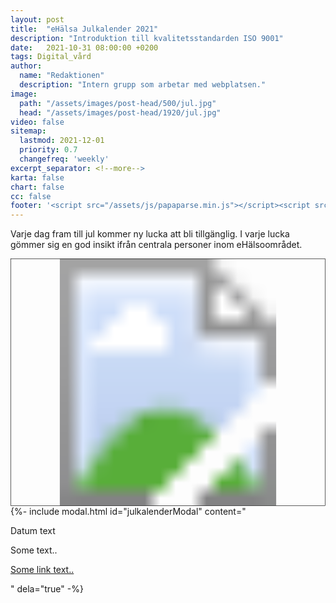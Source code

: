 ```yaml
---
layout: post
title:  "eHälsa Julkalender 2021"
description: "Introduktion till kvalitetsstandarden ISO 9001"
date:   2021-10-31 08:00:00 +0200
tags: Digital_vård
author:
  name: "Redaktionen"
  description: "Intern grupp som arbetar med webplatsen."
image:
  path: "/assets/images/post-head/500/jul.jpg"
  head: "/assets/images/post-head/1920/jul.jpg"
video: false
sitemap:
  lastmod: 2021-12-01
  priority: 0.7
  changefreq: 'weekly'
excerpt_separator: <!--more-->
karta: false
chart: false
cc: false
footer: '<script src="/assets/js/papaparse.min.js"></script><script src="/assets/js/julkalender.js"></script>'
---
```


Varje dag fram till jul kommer ny lucka att bli tillgänglig. I varje lucka gömmer sig en god insikt ifrån centrala personer inom eHälsoområdet.

<!--more-->

<style>
    #julKalender {
        width: 100%;
    }
    .jul-kalender path {
        fill: rgba(0,0,0,0.5);
    }
    .jul-kalender {
        display: none;
    }
    .jul-kalender.active {
        display: inline-block;
        cursor: pointer;
    }
    .jul-kalender.active path {
        fill: rgba(0,0,0,1.0);
    }
    .jul-kalender.active:hover g {
        fill: rgba(255,255,255,0.8);
    }
    #kalender-message {
        font-size: 1.2rem;
        font-style: italic;
        font-weight: bold;
    }
</style>
<svg xmlns="http://www.w3.org/2000/svg" xmlns:xlink="http://www.w3.org/1999/xlink" width="800" height="628" viewBox="0 0 800 628" id="julKalender">
    <defs>
        <pattern id="kalender-a" preserveAspectRatio="xMidYMid slice" width="100%" height="100%" viewBox="0 0 800 533">
            <image width="800" height="533" xlink:href="/assets/images/post-assets/julkalender.jpg"/>
        </pattern>
    </defs>
    <g transform="translate(-103 -185)">
        <g transform="translate(103 185)" stroke="#000" stroke-width="1" fill="url(#kalender-a)">
            <rect width="800" height="628" stroke="none"/>
            <rect x="0.5" y="0.5" width="799" height="627" fill="none"/>
        </g>
        <g class="jul-kalender" id="julKalender1">
            <g transform="translate(265 502)" fill="rgba(255,255,255,0.51)" stroke="#000" stroke-width="1"><rect width="112" height="108" stroke="none"/><rect x="0.5" y="0.5" width="111" height="107" fill="none"/></g>
            <path d="M29.8,0H22.773V-44.8a36.34,36.34,0,0,1-6.66,4.844,47.212,47.212,0,0,1-7.4,3.633v-6.8a42.463,42.463,0,0,0,10.313-6.719,26.428,26.428,0,0,0,6.25-7.656H29.8Z" transform="translate(301.289 584.5)"/>
        </g>
        <g class="jul-kalender" id="julKalender2">
            <g transform="translate(767 228)" fill="rgba(255,255,255,0.51)" stroke="#000" stroke-width="1">
                <rect width="112" height="108" stroke="none"/>
                <rect x="0.5" y="0.5" width="111" height="107" fill="none"/>
            </g>
            <path d="M40.273-6.758V0H2.422a12.438,12.438,0,0,1,.82-4.883A25.831,25.831,0,0,1,7.871-12.5a72.521,72.521,0,0,1,9.2-8.672Q26.406-28.828,29.688-33.3t3.281-8.457a9.4,9.4,0,0,0-2.988-7.051,10.779,10.779,0,0,0-7.793-2.871,10.981,10.981,0,0,0-8.125,3.047q-3.047,3.047-3.086,8.438L3.75-40.937q.742-8.086,5.586-12.324T22.344-57.5q8.242,0,13.047,4.57A15,15,0,0,1,40.2-41.6a17.181,17.181,0,0,1-1.406,6.758,26.226,26.226,0,0,1-4.668,6.992,113.72,113.72,0,0,1-10.84,10.078q-6.328,5.313-8.125,7.207a23.12,23.12,0,0,0-2.969,3.809Z" transform="translate(801.584 310.5)"/>
        </g>
        <g class="jul-kalender" id="julKalender3">
            <g transform="translate(9 -12)">
                <g transform="translate(492 394)" fill="rgba(255,255,255,0.51)" stroke="#000" stroke-width="1">
                    <rect width="112" height="108" stroke="none"/>
                    <rect x="0.5" y="0.5" width="111" height="107" fill="none"/>
                </g>
                <path d="M3.359-15.117l7.031-.937q1.211,5.977,4.121,8.613A10.18,10.18,0,0,0,21.6-4.8,11.36,11.36,0,0,0,29.98-8.242,11.6,11.6,0,0,0,33.4-16.758a10.787,10.787,0,0,0-3.164-7.988,10.937,10.937,0,0,0-8.047-3.145,20.187,20.187,0,0,0-4.961.781l.781-6.172a10.748,10.748,0,0,0,1.133.078,14.479,14.479,0,0,0,8.086-2.344q3.594-2.344,3.594-7.227A8.549,8.549,0,0,0,28.2-49.18a9.3,9.3,0,0,0-6.758-2.539,9.576,9.576,0,0,0-6.836,2.578q-2.734,2.578-3.516,7.734l-7.031-1.25A18.072,18.072,0,0,1,9.922-53.613,16.938,16.938,0,0,1,21.289-57.5a18.726,18.726,0,0,1,8.633,2.012A14.551,14.551,0,0,1,35.957-50a14.1,14.1,0,0,1,2.09,7.383,12.088,12.088,0,0,1-1.992,6.758,13.6,13.6,0,0,1-5.9,4.844,13.29,13.29,0,0,1,7.891,4.863,14.8,14.8,0,0,1,2.813,9.238A16.9,16.9,0,0,1,35.391-4.2,19.234,19.234,0,0,1,21.563,1.016,17.989,17.989,0,0,1,9.043-3.477,17.37,17.37,0,0,1,3.359-15.117Z" transform="translate(525.641 476.5)"/>
            </g>
        </g>
        <g class="jul-kalender" id="julKalender4">
            <g transform="translate(387 669)" fill="rgba(255,255,255,0.51)" stroke="#000" stroke-width="1">
                <rect width="112" height="108" stroke="none"/>
                <rect x="0.5" y="0.5" width="111" height="107" fill="none"/>
            </g>
            <path d="M25.859,0V-13.711H1.016v-6.445L27.148-57.266h5.742v37.109h7.734v6.445H32.891V0Zm0-20.156v-25.82L7.93-20.156Z" transform="translate(421.984 751.266)"/>
        </g>
        <g class="jul-kalender" id="julKalender5">
            <g transform="translate(117 448)" fill="rgba(255,255,255,0.51)" stroke="#000" stroke-width="1">
                <rect width="112" height="108" stroke="none"/>
                <rect x="0.5" y="0.5" width="111" height="107" fill="none"/>
            </g>
            <path d="M3.32-15l7.383-.625q.82,5.391,3.809,8.105A10.341,10.341,0,0,0,21.719-4.8a11.224,11.224,0,0,0,8.594-3.828q3.516-3.828,3.516-10.156,0-6.016-3.379-9.492A11.783,11.783,0,0,0,21.6-31.758a12.26,12.26,0,0,0-6.133,1.543,11.908,11.908,0,0,0-4.3,4l-6.6-.859,5.547-29.414H38.594v6.719H15.742L12.656-34.375a18.636,18.636,0,0,1,10.82-3.594,17.141,17.141,0,0,1,12.656,5.2,18.158,18.158,0,0,1,5.156,13.359A20.854,20.854,0,0,1,36.758-5.977Q31.25.977,21.719.977,13.906.977,8.965-3.4A17.073,17.073,0,0,1,3.32-15Z" transform="translate(150.68 529.484)"/>
        </g>
        <g class="jul-kalender" id="julKalender6">
            <g transform="translate(406 516)" fill="rgba(255,255,255,0.51)" stroke="#000" stroke-width="1">
                <rect width="112" height="108" stroke="none"/>
                <rect x="0.5" y="0.5" width="111" height="107" fill="none"/>
            </g>
            <path d="M39.8-43.242l-6.992.547a13.24,13.24,0,0,0-2.656-6.016,9.305,9.305,0,0,0-7.031-3.008,9.662,9.662,0,0,0-5.9,1.875,16.023,16.023,0,0,0-5.234,7.07Q10.078-38.125,10-29.531a16.293,16.293,0,0,1,6.211-5.742,16.7,16.7,0,0,1,7.7-1.875,15.942,15.942,0,0,1,11.973,5.176Q40.82-26.8,40.82-18.594A22.015,22.015,0,0,1,38.5-8.574a16.935,16.935,0,0,1-6.387,7.09A17.439,17.439,0,0,1,22.891.977,18.014,18.014,0,0,1,8.555-5.488Q3.008-11.953,3.008-26.8q0-16.6,6.133-24.141Q14.492-57.5,23.555-57.5a16.171,16.171,0,0,1,11.074,3.789A16.086,16.086,0,0,1,39.8-43.242ZM11.094-18.555A16.31,16.31,0,0,0,12.637-11.6a11.5,11.5,0,0,0,4.316,5.059A10.794,10.794,0,0,0,22.773-4.8,9.92,9.92,0,0,0,30.43-8.4q3.2-3.594,3.2-9.766,0-5.938-3.164-9.355A10.4,10.4,0,0,0,22.5-30.937a10.847,10.847,0,0,0-8.086,3.418A12.32,12.32,0,0,0,11.094-18.555Z" transform="translate(439.992 598.5)"/>
        </g>
        <g class="jul-kalender" id="julKalender7">
            <g transform="translate(784 486)" fill="rgba(255,255,255,0.51)" stroke="#000" stroke-width="1">
                <rect width="112" height="108" stroke="none"/>
                <rect x="0.5" y="0.5" width="111" height="107" fill="none"/>
            </g>
            <path d="M3.789-49.766v-6.758h37.07v5.469A78.118,78.118,0,0,0,30.02-35.586a94.211,94.211,0,0,0-8.3,19.844A73.756,73.756,0,0,0,19.023,0H11.8a70.175,70.175,0,0,1,2.656-16.328,85.737,85.737,0,0,1,7.285-18.457,79.119,79.119,0,0,1,10.1-14.98Z" transform="translate(817.211 568.523)"/>
        </g>
        <g class="jul-kalender" id="julKalender8">
            <g transform="translate(454 218)" fill="rgba(255,255,255,0.51)" stroke="#000" stroke-width="1">
                <rect width="112" height="108" stroke="none"/>
                <rect x="0.5" y="0.5" width="111" height="107" fill="none"/>
            </g>
            <path d="M14.141-31.055a13.235,13.235,0,0,1-6.484-4.57,11.953,11.953,0,0,1-2.109-7.109,13.9,13.9,0,0,1,4.492-10.508Q14.531-57.5,21.992-57.5q7.5,0,12.07,4.355a14.1,14.1,0,0,1,4.57,10.605,11.682,11.682,0,0,1-2.09,6.934A13.179,13.179,0,0,1,30.2-31.055a15.4,15.4,0,0,1,8.027,5.547,15.235,15.235,0,0,1,2.754,9.141,16.451,16.451,0,0,1-5.2,12.344q-5.2,5-13.672,5T8.438-4.043a16.7,16.7,0,0,1-5.2-12.52,15.133,15.133,0,0,1,2.832-9.355A14.182,14.182,0,0,1,14.141-31.055ZM12.734-42.969a8.916,8.916,0,0,0,2.617,6.641,9.271,9.271,0,0,0,6.8,2.578,9.091,9.091,0,0,0,6.66-2.559,8.461,8.461,0,0,0,2.6-6.27,8.771,8.771,0,0,0-2.676-6.5,9.11,9.11,0,0,0-6.66-2.637,9.2,9.2,0,0,0-6.68,2.578A8.3,8.3,0,0,0,12.734-42.969ZM10.469-16.523a12.721,12.721,0,0,0,1.426,5.82,10.061,10.061,0,0,0,4.238,4.355A12.39,12.39,0,0,0,22.188-4.8a11.347,11.347,0,0,0,8.32-3.242,11.1,11.1,0,0,0,3.281-8.242,11.279,11.279,0,0,0-3.379-8.4,11.58,11.58,0,0,0-8.457-3.32,11.113,11.113,0,0,0-8.223,3.281A11.165,11.165,0,0,0,10.469-16.523Z" transform="translate(488 300)"/>
        </g>
        <g class="jul-kalender" id="julKalender9">
            <g transform="translate(629 207)" fill="rgba(255,255,255,0.51)" stroke="#000" stroke-width="1">
                <rect width="112" height="108" stroke="none"/>
                <rect x="0.5" y="0.5" width="111" height="107" fill="none"/>
            </g>
            <path d="M4.375-13.242l6.758-.625q.859,4.766,3.281,6.914A9.011,9.011,0,0,0,20.625-4.8a10.723,10.723,0,0,0,5.684-1.484,12.136,12.136,0,0,0,4-3.965,23.3,23.3,0,0,0,2.617-6.7,35.3,35.3,0,0,0,1.055-8.594q0-.469-.039-1.406A16.105,16.105,0,0,1,28.184-21.5a15.659,15.659,0,0,1-7.91,2.09A16,16,0,0,1,8.242-24.57Q3.32-29.727,3.32-38.164q0-8.711,5.137-14.023A17.161,17.161,0,0,1,21.328-57.5a18.36,18.36,0,0,1,10.215,3.008,18.791,18.791,0,0,1,7.031,8.574q2.4,5.566,2.4,16.113,0,10.977-2.383,17.48a20.474,20.474,0,0,1-7.09,9.9A18.352,18.352,0,0,1,20.469.977,16.048,16.048,0,0,1,9.492-2.754Q5.234-6.484,4.375-13.242ZM33.164-38.516q0-6.055-3.223-9.609a10.1,10.1,0,0,0-7.754-3.555,10.7,10.7,0,0,0-8.164,3.828,14.188,14.188,0,0,0-3.477,9.922,12.257,12.257,0,0,0,3.3,8.887,10.874,10.874,0,0,0,8.145,3.418,10.425,10.425,0,0,0,8.027-3.418Q33.164-32.461,33.164-38.516Z" transform="translate(663 289)"/>
        </g>
        <g class="jul-kalender" id="julKalender10">
            <g transform="translate(514 669)" fill="rgba(255,255,255,0.51)" stroke="#000" stroke-width="1">
                <rect width="112" height="108" stroke="none"/>
                <rect x="0.5" y="0.5" width="111" height="107" fill="none"/>
            </g>
            <path d="M29.8,0H22.773V-44.8a36.34,36.34,0,0,1-6.66,4.844,47.212,47.212,0,0,1-7.4,3.633v-6.8a42.463,42.463,0,0,0,10.313-6.719,26.428,26.428,0,0,0,6.25-7.656H29.8ZM47.813-28.242q0-10.156,2.09-16.348a20.334,20.334,0,0,1,6.211-9.551A15.878,15.878,0,0,1,66.484-57.5a16.92,16.92,0,0,1,8.086,1.855,15.457,15.457,0,0,1,5.742,5.352,28.71,28.71,0,0,1,3.555,8.516,56.578,56.578,0,0,1,1.289,13.535q0,10.078-2.07,16.27A20.34,20.34,0,0,1,76.895-2.4,15.878,15.878,0,0,1,66.484.977Q58.2.977,53.477-4.961,47.812-12.109,47.813-28.242Zm7.227,0q0,14.1,3.3,18.77T66.484-4.8q4.844,0,8.145-4.687t3.3-18.75q0-14.141-3.3-18.789T66.406-51.68a9.01,9.01,0,0,0-7.734,4.1Q55.039-42.344,55.039-28.242Z" transform="translate(522.289 751.5)"/>
        </g>
        <g class="jul-kalender" id="julKalender11">
            <g transform="translate(117 568)" fill="rgba(255,255,255,0.51)" stroke="#000" stroke-width="1">
                <rect width="112" height="108" stroke="none"/>
                <rect x="0.5" y="0.5" width="111" height="107" fill="none"/>
            </g>
            <path d="M29.8,0H22.773V-44.8a36.34,36.34,0,0,1-6.66,4.844,47.212,47.212,0,0,1-7.4,3.633v-6.8a42.463,42.463,0,0,0,10.313-6.719,26.428,26.428,0,0,0,6.25-7.656H29.8ZM68.359,0H61.328V-44.8a36.34,36.34,0,0,1-6.66,4.844,47.211,47.211,0,0,1-7.4,3.633v-6.8a42.463,42.463,0,0,0,10.313-6.719,26.428,26.428,0,0,0,6.25-7.656h4.531Z" transform="translate(134.289 650.5)"/>
        </g>
        <g class="jul-kalender" id="julKalender12">
            <g transform="translate(187 199)" fill="rgba(255,255,255,0.51)" stroke="#000" stroke-width="1">
                <rect width="112" height="108" stroke="none"/>
                <rect x="0.5" y="0.5" width="111" height="107" fill="none"/>
            </g>
            <path d="M29.8,0H22.773V-44.8a36.34,36.34,0,0,1-6.66,4.844,47.212,47.212,0,0,1-7.4,3.633v-6.8a42.463,42.463,0,0,0,10.313-6.719,26.428,26.428,0,0,0,6.25-7.656H29.8ZM84.766-6.758V0H46.914a12.438,12.438,0,0,1,.82-4.883A25.831,25.831,0,0,1,52.363-12.5a72.521,72.521,0,0,1,9.2-8.672Q70.9-28.828,74.18-33.3t3.281-8.457a9.4,9.4,0,0,0-2.988-7.051A10.779,10.779,0,0,0,66.68-51.68a10.981,10.981,0,0,0-8.125,3.047q-3.047,3.047-3.086,8.438l-7.227-.742q.742-8.086,5.586-12.324T66.836-57.5q8.242,0,13.047,4.57a15,15,0,0,1,4.8,11.328,17.181,17.181,0,0,1-1.406,6.758,26.226,26.226,0,0,1-4.668,6.992,113.719,113.719,0,0,1-10.84,10.078q-6.328,5.313-8.125,7.207A23.12,23.12,0,0,0,56.68-6.758Z" transform="translate(199 281)"/>
        </g>
        <g class="jul-kalender" id="julKalender13">
            <g transform="translate(662 502)" fill="rgba(255,255,255,0.51)" stroke="#000" stroke-width="1">
                <rect width="112" height="108" stroke="none"/>
                <rect x="0.5" y="0.5" width="111" height="107" fill="none"/>
            </g>
            <path d="M29.8,0H22.773V-44.8a36.34,36.34,0,0,1-6.66,4.844,47.212,47.212,0,0,1-7.4,3.633v-6.8a42.463,42.463,0,0,0,10.313-6.719,26.428,26.428,0,0,0,6.25-7.656H29.8ZM47.852-15.117l7.031-.937Q56.094-10.078,59-7.441A10.18,10.18,0,0,0,66.094-4.8a11.36,11.36,0,0,0,8.379-3.437,11.6,11.6,0,0,0,3.418-8.516,10.787,10.787,0,0,0-3.164-7.988,10.937,10.937,0,0,0-8.047-3.145,20.187,20.187,0,0,0-4.961.781l.781-6.172a10.748,10.748,0,0,0,1.133.078,14.479,14.479,0,0,0,8.086-2.344q3.594-2.344,3.594-7.227A8.549,8.549,0,0,0,72.7-49.18a9.3,9.3,0,0,0-6.758-2.539A9.576,9.576,0,0,0,59.1-49.141q-2.734,2.578-3.516,7.734l-7.031-1.25a18.072,18.072,0,0,1,5.859-10.957A16.938,16.938,0,0,1,65.781-57.5a18.726,18.726,0,0,1,8.633,2.012A14.551,14.551,0,0,1,80.449-50a14.1,14.1,0,0,1,2.09,7.383,12.088,12.088,0,0,1-1.992,6.758,13.6,13.6,0,0,1-5.9,4.844,13.29,13.29,0,0,1,7.891,4.863,14.8,14.8,0,0,1,2.813,9.238A16.9,16.9,0,0,1,79.883-4.2,19.234,19.234,0,0,1,66.055,1.016a17.989,17.989,0,0,1-12.52-4.492A17.37,17.37,0,0,1,47.852-15.117Z" transform="translate(670.289 584.5)"/>
        </g>
        <g class="jul-kalender" id="julKalender14">
            <g transform="translate(380 361)" fill="rgba(255,255,255,0.51)" stroke="#000" stroke-width="1">
                <rect width="112" height="108" stroke="none"/>
                <rect x="0.5" y="0.5" width="111" height="107" fill="none"/>
            </g>
            <path d="M29.8,0H22.773V-44.8a36.34,36.34,0,0,1-6.66,4.844,47.212,47.212,0,0,1-7.4,3.633v-6.8a42.463,42.463,0,0,0,10.313-6.719,26.428,26.428,0,0,0,6.25-7.656H29.8ZM70.352,0V-13.711H45.508v-6.445L71.641-57.266h5.742v37.109h7.734v6.445H77.383V0Zm0-20.156v-25.82l-17.93,25.82Z" transform="translate(389.289 443.5)"/>
        </g>
        <g class="jul-kalender" id="julKalender15">
            <g transform="translate(257 634)" fill="rgba(255,255,255,0.51)" stroke="#000" stroke-width="1">
                <rect width="112" height="108" stroke="none"/>
                <rect x="0.5" y="0.5" width="111" height="107" fill="none"/>
            </g>
            <path d="M29.8,0H22.773V-44.8a36.34,36.34,0,0,1-6.66,4.844,47.212,47.212,0,0,1-7.4,3.633v-6.8a42.463,42.463,0,0,0,10.313-6.719,26.428,26.428,0,0,0,6.25-7.656H29.8ZM47.813-15l7.383-.625Q56.016-10.234,59-7.52A10.341,10.341,0,0,0,66.211-4.8,11.224,11.224,0,0,0,74.8-8.633q3.516-3.828,3.516-10.156,0-6.016-3.379-9.492a11.783,11.783,0,0,0-8.848-3.477,12.26,12.26,0,0,0-6.133,1.543,11.908,11.908,0,0,0-4.3,4l-6.6-.859,5.547-29.414H83.086v6.719H60.234L57.148-34.375a18.636,18.636,0,0,1,10.82-3.594,17.141,17.141,0,0,1,12.656,5.2,18.158,18.158,0,0,1,5.156,13.359A20.854,20.854,0,0,1,81.25-5.977Q75.742.977,66.211.977,58.4.977,53.457-3.4A17.073,17.073,0,0,1,47.813-15Z" transform="translate(265.289 716.5)"/>
        </g>
        <g class="jul-kalender" id="julKalender16">
            <g transform="translate(317 230)" fill="rgba(255,255,255,0.51)" stroke="#000" stroke-width="1">
                <rect width="112" height="108" stroke="none"/>
                <rect x="0.5" y="0.5" width="111" height="107" fill="none"/>
            </g>
            <path d="M29.8,0H22.773V-44.8a36.34,36.34,0,0,1-6.66,4.844,47.212,47.212,0,0,1-7.4,3.633v-6.8a42.463,42.463,0,0,0,10.313-6.719,26.428,26.428,0,0,0,6.25-7.656H29.8ZM84.3-43.242,77.3-42.7a13.24,13.24,0,0,0-2.656-6.016,9.305,9.305,0,0,0-7.031-3.008,9.662,9.662,0,0,0-5.9,1.875,16.023,16.023,0,0,0-5.234,7.07q-1.914,4.648-1.992,13.242A16.293,16.293,0,0,1,60.7-35.273a16.7,16.7,0,0,1,7.7-1.875,15.942,15.942,0,0,1,11.973,5.176q4.941,5.176,4.941,13.379a22.015,22.015,0,0,1-2.324,10.02A16.935,16.935,0,0,1,76.6-1.484,17.439,17.439,0,0,1,67.383.977,18.014,18.014,0,0,1,53.047-5.488Q47.5-11.953,47.5-26.8q0-16.6,6.133-24.141Q58.984-57.5,68.047-57.5a16.171,16.171,0,0,1,11.074,3.789A16.086,16.086,0,0,1,84.3-43.242ZM55.586-18.555A16.31,16.31,0,0,0,57.129-11.6a11.5,11.5,0,0,0,4.316,5.059A10.794,10.794,0,0,0,67.266-4.8,9.92,9.92,0,0,0,74.922-8.4q3.2-3.594,3.2-9.766,0-5.938-3.164-9.355a10.4,10.4,0,0,0-7.969-3.418,10.847,10.847,0,0,0-8.086,3.418A12.32,12.32,0,0,0,55.586-18.555Z" transform="translate(328 312)"/>
        </g>
        <g class="jul-kalender" id="julKalender17">
            <g transform="translate(634 362)" fill="rgba(255,255,255,0.51)" stroke="#000" stroke-width="1">
                <rect width="112" height="108" stroke="none"/>
                <rect x="0.5" y="0.5" width="111" height="107" fill="none"/>
            </g>
            <path d="M29.8,0H22.773V-44.8a36.34,36.34,0,0,1-6.66,4.844,47.212,47.212,0,0,1-7.4,3.633v-6.8a42.463,42.463,0,0,0,10.313-6.719,26.428,26.428,0,0,0,6.25-7.656H29.8ZM48.281-49.766v-6.758h37.07v5.469a78.118,78.118,0,0,0-10.84,15.469,94.211,94.211,0,0,0-8.3,19.844A73.756,73.756,0,0,0,63.516,0H56.289a70.175,70.175,0,0,1,2.656-16.328A85.737,85.737,0,0,1,66.23-34.785a79.119,79.119,0,0,1,10.1-14.98Z" transform="translate(642.289 444.5)"/>
        </g>
        <g class="jul-kalender" id="julKalender18">
            <g transform="translate(648 680)" fill="rgba(255,255,255,0.51)" stroke="#000" stroke-width="1">
                <rect width="112" height="108" stroke="none"/>
                <rect x="0.5" y="0.5" width="111" height="107" fill="none"/>
            </g>
            <path d="M29.8,0H22.773V-44.8a36.34,36.34,0,0,1-6.66,4.844,47.212,47.212,0,0,1-7.4,3.633v-6.8a42.463,42.463,0,0,0,10.313-6.719,26.428,26.428,0,0,0,6.25-7.656H29.8ZM58.633-31.055a13.235,13.235,0,0,1-6.484-4.57,11.953,11.953,0,0,1-2.109-7.109,13.9,13.9,0,0,1,4.492-10.508Q59.023-57.5,66.484-57.5q7.5,0,12.07,4.355a14.1,14.1,0,0,1,4.57,10.605,11.682,11.682,0,0,1-2.09,6.934,13.179,13.179,0,0,1-6.348,4.551,15.4,15.4,0,0,1,8.027,5.547,15.235,15.235,0,0,1,2.754,9.141,16.452,16.452,0,0,1-5.2,12.344q-5.2,5-13.672,5T52.93-4.043a16.7,16.7,0,0,1-5.2-12.52,15.133,15.133,0,0,1,2.832-9.355A14.182,14.182,0,0,1,58.633-31.055ZM57.227-42.969a8.916,8.916,0,0,0,2.617,6.641,9.271,9.271,0,0,0,6.8,2.578,9.091,9.091,0,0,0,6.66-2.559,8.461,8.461,0,0,0,2.6-6.27,8.771,8.771,0,0,0-2.676-6.5,9.11,9.11,0,0,0-6.66-2.637,9.2,9.2,0,0,0-6.68,2.578A8.3,8.3,0,0,0,57.227-42.969ZM54.961-16.523a12.721,12.721,0,0,0,1.426,5.82,10.061,10.061,0,0,0,4.238,4.355A12.39,12.39,0,0,0,66.68-4.8,11.347,11.347,0,0,0,75-8.047a11.1,11.1,0,0,0,3.281-8.242,11.279,11.279,0,0,0-3.379-8.4,11.58,11.58,0,0,0-8.457-3.32,11.113,11.113,0,0,0-8.223,3.281A11.165,11.165,0,0,0,54.961-16.523Z" transform="translate(656.289 762.5)"/>
        </g>
        <g class="jul-kalender" id="julKalender19">
            <g transform="translate(117 319)" fill="rgba(255,255,255,0.51)" stroke="#000" stroke-width="1">
                <rect width="112" height="108" stroke="none"/>
                <rect x="0.5" y="0.5" width="111" height="107" fill="none"/>
            </g>
            <path d="M29.8,0H22.773V-44.8a36.34,36.34,0,0,1-6.66,4.844,47.212,47.212,0,0,1-7.4,3.633v-6.8a42.463,42.463,0,0,0,10.313-6.719,26.428,26.428,0,0,0,6.25-7.656H29.8ZM48.867-13.242l6.758-.625q.859,4.766,3.281,6.914A9.011,9.011,0,0,0,65.117-4.8,10.723,10.723,0,0,0,70.8-6.289a12.136,12.136,0,0,0,4-3.965,23.3,23.3,0,0,0,2.617-6.7,35.3,35.3,0,0,0,1.055-8.594q0-.469-.039-1.406A16.105,16.105,0,0,1,72.676-21.5a15.659,15.659,0,0,1-7.91,2.09A16,16,0,0,1,52.734-24.57q-4.922-5.156-4.922-13.594,0-8.711,5.137-14.023A17.161,17.161,0,0,1,65.82-57.5a18.36,18.36,0,0,1,10.215,3.008,18.791,18.791,0,0,1,7.031,8.574q2.4,5.566,2.4,16.113,0,10.977-2.383,17.48A20.474,20.474,0,0,1,76-2.422,18.352,18.352,0,0,1,64.961.977a16.048,16.048,0,0,1-10.977-3.73Q49.727-6.484,48.867-13.242ZM77.656-38.516q0-6.055-3.223-9.609A10.1,10.1,0,0,0,66.68-51.68a10.7,10.7,0,0,0-8.164,3.828,14.188,14.188,0,0,0-3.477,9.922,12.257,12.257,0,0,0,3.3,8.887,10.874,10.874,0,0,0,8.145,3.418,10.425,10.425,0,0,0,8.027-3.418Q77.656-32.461,77.656-38.516Z" transform="translate(126.289 401.5)"/>
        </g>
        <g class="jul-kalender" id="julKalender20">
            <g transform="translate(123 688)" fill="rgba(255,255,255,0.51)" stroke="#000" stroke-width="1">
                <rect width="112" height="108" stroke="none"/>
                <rect x="0.5" y="0.5" width="111" height="107" fill="none"/>
            </g>
            <path d="M40.273-6.758V0H2.422a12.438,12.438,0,0,1,.82-4.883A25.831,25.831,0,0,1,7.871-12.5a72.521,72.521,0,0,1,9.2-8.672Q26.406-28.828,29.688-33.3t3.281-8.457a9.4,9.4,0,0,0-2.988-7.051,10.779,10.779,0,0,0-7.793-2.871,10.981,10.981,0,0,0-8.125,3.047q-3.047,3.047-3.086,8.438L3.75-40.937q.742-8.086,5.586-12.324T22.344-57.5q8.242,0,13.047,4.57A15,15,0,0,1,40.2-41.6a17.181,17.181,0,0,1-1.406,6.758,26.226,26.226,0,0,1-4.668,6.992,113.72,113.72,0,0,1-10.84,10.078q-6.328,5.313-8.125,7.207a23.12,23.12,0,0,0-2.969,3.809Zm7.539-21.484q0-10.156,2.09-16.348a20.334,20.334,0,0,1,6.211-9.551A15.878,15.878,0,0,1,66.484-57.5a16.92,16.92,0,0,1,8.086,1.855,15.457,15.457,0,0,1,5.742,5.352,28.71,28.71,0,0,1,3.555,8.516,56.578,56.578,0,0,1,1.289,13.535q0,10.078-2.07,16.27A20.34,20.34,0,0,1,76.895-2.4,15.878,15.878,0,0,1,66.484.977Q58.2.977,53.477-4.961,47.812-12.109,47.813-28.242Zm7.227,0q0,14.1,3.3,18.77T66.484-4.8q4.844,0,8.145-4.687t3.3-18.75q0-14.141-3.3-18.789T66.406-51.68a9.01,9.01,0,0,0-7.734,4.1Q55.039-42.344,55.039-28.242Z" transform="translate(134.584 770.5)"/>
        </g>
        <g class="jul-kalender" id="julKalender21">
            <g transform="translate(767 357)" fill="rgba(255,255,255,0.51)" stroke="#000" stroke-width="1">
                <rect width="112" height="108" stroke="none"/>
                <rect x="0.5" y="0.5" width="111" height="107" fill="none"/>
            </g>
            <path d="M40.273-6.758V0H2.422a12.438,12.438,0,0,1,.82-4.883A25.831,25.831,0,0,1,7.871-12.5a72.521,72.521,0,0,1,9.2-8.672Q26.406-28.828,29.688-33.3t3.281-8.457a9.4,9.4,0,0,0-2.988-7.051,10.779,10.779,0,0,0-7.793-2.871,10.981,10.981,0,0,0-8.125,3.047q-3.047,3.047-3.086,8.438L3.75-40.937q.742-8.086,5.586-12.324T22.344-57.5q8.242,0,13.047,4.57A15,15,0,0,1,40.2-41.6a17.181,17.181,0,0,1-1.406,6.758,26.226,26.226,0,0,1-4.668,6.992,113.72,113.72,0,0,1-10.84,10.078q-6.328,5.313-8.125,7.207a23.12,23.12,0,0,0-2.969,3.809ZM74.3,0H67.266V-44.8a36.34,36.34,0,0,1-6.66,4.844,47.211,47.211,0,0,1-7.4,3.633v-6.8a42.463,42.463,0,0,0,10.313-6.719,26.428,26.428,0,0,0,6.25-7.656H74.3Z" transform="translate(784.584 439.5)"/>
        </g>
        <g class="jul-kalender" id="julKalender22">
            <g transform="translate(256 357)" fill="rgba(255,255,255,0.51)" stroke="#000" stroke-width="1">
                <rect width="112" height="108" stroke="none"/>
                <rect x="0.5" y="0.5" width="111" height="107" fill="none"/>
            </g>
            <path d="M40.273-6.758V0H2.422a12.438,12.438,0,0,1,.82-4.883A25.831,25.831,0,0,1,7.871-12.5a72.521,72.521,0,0,1,9.2-8.672Q26.406-28.828,29.688-33.3t3.281-8.457a9.4,9.4,0,0,0-2.988-7.051,10.779,10.779,0,0,0-7.793-2.871,10.981,10.981,0,0,0-8.125,3.047q-3.047,3.047-3.086,8.438L3.75-40.937q.742-8.086,5.586-12.324T22.344-57.5q8.242,0,13.047,4.57A15,15,0,0,1,40.2-41.6a17.181,17.181,0,0,1-1.406,6.758,26.226,26.226,0,0,1-4.668,6.992,113.72,113.72,0,0,1-10.84,10.078q-6.328,5.313-8.125,7.207a23.12,23.12,0,0,0-2.969,3.809Zm44.492,0V0H46.914a12.438,12.438,0,0,1,.82-4.883A25.831,25.831,0,0,1,52.363-12.5a72.521,72.521,0,0,1,9.2-8.672Q70.9-28.828,74.18-33.3t3.281-8.457a9.4,9.4,0,0,0-2.988-7.051A10.779,10.779,0,0,0,66.68-51.68a10.981,10.981,0,0,0-8.125,3.047q-3.047,3.047-3.086,8.438l-7.227-.742q.742-8.086,5.586-12.324T66.836-57.5q8.242,0,13.047,4.57a15,15,0,0,1,4.8,11.328,17.181,17.181,0,0,1-1.406,6.758,26.226,26.226,0,0,1-4.668,6.992,113.719,113.719,0,0,1-10.84,10.078q-6.328,5.313-8.125,7.207A23.12,23.12,0,0,0,56.68-6.758Z" transform="translate(268.584 439.5)"/>
        </g>
        <g class="jul-kalender" id="julKalender23">
            <g transform="translate(778 626)" fill="rgba(255,255,255,0.51)" stroke="#000" stroke-width="1">
                <rect width="112" height="108" stroke="none"/>
                <rect x="0.5" y="0.5" width="111" height="107" fill="none"/>
            </g>
            <path d="M40.273-6.758V0H2.422a12.438,12.438,0,0,1,.82-4.883A25.831,25.831,0,0,1,7.871-12.5a72.521,72.521,0,0,1,9.2-8.672Q26.406-28.828,29.688-33.3t3.281-8.457a9.4,9.4,0,0,0-2.988-7.051,10.779,10.779,0,0,0-7.793-2.871,10.981,10.981,0,0,0-8.125,3.047q-3.047,3.047-3.086,8.438L3.75-40.937q.742-8.086,5.586-12.324T22.344-57.5q8.242,0,13.047,4.57A15,15,0,0,1,40.2-41.6a17.181,17.181,0,0,1-1.406,6.758,26.226,26.226,0,0,1-4.668,6.992,113.72,113.72,0,0,1-10.84,10.078q-6.328,5.313-8.125,7.207a23.12,23.12,0,0,0-2.969,3.809Zm7.578-8.359,7.031-.937Q56.094-10.078,59-7.441A10.18,10.18,0,0,0,66.094-4.8a11.36,11.36,0,0,0,8.379-3.437,11.6,11.6,0,0,0,3.418-8.516,10.787,10.787,0,0,0-3.164-7.988,10.937,10.937,0,0,0-8.047-3.145,20.187,20.187,0,0,0-4.961.781l.781-6.172a10.748,10.748,0,0,0,1.133.078,14.479,14.479,0,0,0,8.086-2.344q3.594-2.344,3.594-7.227A8.549,8.549,0,0,0,72.7-49.18a9.3,9.3,0,0,0-6.758-2.539A9.576,9.576,0,0,0,59.1-49.141q-2.734,2.578-3.516,7.734l-7.031-1.25a18.072,18.072,0,0,1,5.859-10.957A16.938,16.938,0,0,1,65.781-57.5a18.726,18.726,0,0,1,8.633,2.012A14.551,14.551,0,0,1,80.449-50a14.1,14.1,0,0,1,2.09,7.383,12.088,12.088,0,0,1-1.992,6.758,13.6,13.6,0,0,1-5.9,4.844,13.29,13.29,0,0,1,7.891,4.863,14.8,14.8,0,0,1,2.813,9.238A16.9,16.9,0,0,1,79.883-4.2,19.234,19.234,0,0,1,66.055,1.016a17.989,17.989,0,0,1-12.52-4.492A17.37,17.37,0,0,1,47.852-15.117Z" transform="translate(790.584 708.5)"/>
        </g>
        <g class="jul-kalender" id="julKalender24">
            <g transform="translate(536 540)" fill="rgba(255,255,255,0.51)" stroke="#000" stroke-width="1">
                <rect width="112" height="108" stroke="none"/>
                <rect x="0.5" y="0.5" width="111" height="107" fill="none"/>
            </g>
            <path d="M40.273-6.758V0H2.422a12.438,12.438,0,0,1,.82-4.883A25.831,25.831,0,0,1,7.871-12.5a72.521,72.521,0,0,1,9.2-8.672Q26.406-28.828,29.688-33.3t3.281-8.457a9.4,9.4,0,0,0-2.988-7.051,10.779,10.779,0,0,0-7.793-2.871,10.981,10.981,0,0,0-8.125,3.047q-3.047,3.047-3.086,8.438L3.75-40.937q.742-8.086,5.586-12.324T22.344-57.5q8.242,0,13.047,4.57A15,15,0,0,1,40.2-41.6a17.181,17.181,0,0,1-1.406,6.758,26.226,26.226,0,0,1-4.668,6.992,113.72,113.72,0,0,1-10.84,10.078q-6.328,5.313-8.125,7.207a23.12,23.12,0,0,0-2.969,3.809ZM70.352,0V-13.711H45.508v-6.445L71.641-57.266h5.742v37.109h7.734v6.445H77.383V0Zm0-20.156v-25.82l-17.93,25.82Z" transform="translate(547.584 622.5)"/>
        </g>
    </g>
</svg>
{%- include modal.html id="julkalenderModal" content="
    <p id=\"kalender-datum\">Datum text</p>
    <p id=\"kalender-message\">Some text..</p>
    <p id=\"kalender-reference\"><a href=\"#\">Some link text..</a></p>
" dela="true" -%}